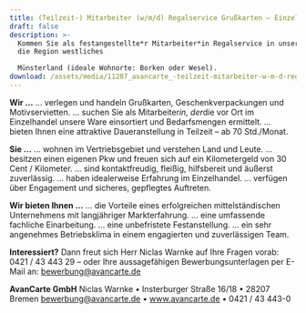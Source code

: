 ```yaml
---
title: (Teilzeit-) Mitarbeiter (w/m/d) Regalservice Grußkarten – Einzelhandel
draft: false
description: >-
  Kommen Sie als festangestellte*r Mitarbeiter*in Regalservice in unser Team für
  die Region westliches

  Münsterland (ideale Wohnorte: Borken oder Wesel).
download: /assets/media/11287_avancarte_-teilzeit-mitarbeiter-w-m-d-regalservice-grusskarten-einzelhandel_borken_html.pdf
---
```

**Wir ...**
... verlegen und handeln Grußkarten, Geschenkverpackungen und Motivservietten.
... suchen Sie als Mitarbeiter*in, der*die vor Ort im Einzelhandel unsere Ware einsortiert und Bedarfsmengen
ermittelt.
... bieten Ihnen eine attraktive Daueranstellung in Teilzeit – ab 70 Std./Monat.


**Sie ...**
... wohnen im Vertriebsgebiet und verstehen Land und Leute.
... besitzen einen eigenen Pkw und freuen sich auf ein Kilometergeld von 30 Cent / Kilometer.
... sind kontaktfreudig, fleißig, hilfsbereit und äußerst zuverlässig.
... haben idealerweise Erfahrung im Einzelhandel.
... verfügen über Engagement und sicheres, gepflegtes Auftreten.


**Wir bieten Ihnen ...**
... die Vorteile eines erfolgreichen mittelständischen Unternehmens mit langjähriger Markterfahrung.
... eine umfassende fachliche Einarbeitung.
... eine unbefristete Festanstellung.
... ein sehr angenehmes Betriebsklima in einem engagierten und zuverlässigen Team.


**Interessiert?**
Dann freut sich Herr Niclas Warnke auf Ihre Fragen vorab: 0421 / 43 443 29 – oder Ihre aussagefähigen
Bewerbungsunterlagen per E-Mail an: bewerbung@avancarte.de


**AvanCarte GmbH**
Niclas Warnke • Insterburger Straße 16/18 • 28207 Bremen
bewerbung@avancarte.de • www.avancarte.de • 0421 / 43 443-0